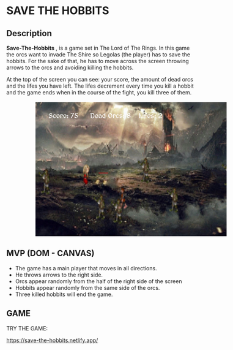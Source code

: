# SAVE THE HOBBITS

## Description

**Save-The-Hobbits** , is a game set in The Lord of The Rings. In this game the orcs want to invade The Shire so Legolas (the player) has to save the hobbits. For the sake of that, he has to move across the screen throwing arrows to the orcs and avoiding killing the hobbits.

At the top of the screen you can see: your score, the amount of dead orcs and the lifes you have left. The lifes decrement every time you kill a hobbit and the game ends when in the course of the fight, you kill three of them.
<br/>
<br/>
<img src='./Images/DEMO.png' style='width: 500px; height:350px; margin-left:15%'>
<br/>

## MVP (DOM - CANVAS)

- The game has a main player that moves in all directions.
- He throws arrows to the right side.
- Orcs appear randomly from the half of the right side of the screen
- Hobbits appear randomly from the same side of the orcs.
- Three killed hobbits will end the game.

## GAME

TRY THE GAME:

https://save-the-hobbits.netlify.app/
